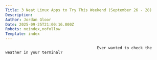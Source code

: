 ```yaml
---
Title: 3 Neat Linux Apps to Try This Weekend (September 26 - 28)
Description: 
Author: Jordan Gloor
Date: 2025-09-25T21:00:16.000Z
Robots: noindex,nofollow
Template: index
---
```


                                            Ever wanted to check the weather in your terminal?
                                        